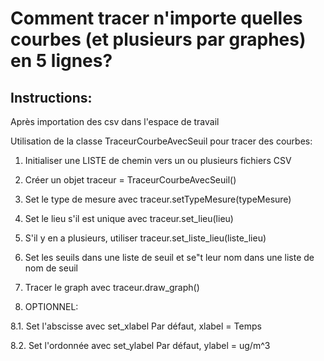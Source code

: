 # Comment tracer n'importe quelles courbes (et plusieurs par graphes) en 5 lignes?
## Instructions:

Après importation des csv dans l'espace de travail

Utilisation de la classe TraceurCourbeAvecSeuil pour tracer des courbes:

1. Initialiser une LISTE de chemin vers un ou plusieurs fichiers CSV

2. Créer un objet traceur = TraceurCourbeAvecSeuil()

3. Set le type de mesure avec traceur.setTypeMesure(typeMesure)

4. Set le lieu s'il est unique avec traceur.set_lieu(lieu)

5. S'il y en a plusieurs, utiliser traceur.set_liste_lieu(liste_lieu)

6. Set les seuils dans une liste de seuil et se"t leur nom dans une liste de nom de seuil

7. Tracer le graph avec traceur.draw_graph()

8. OPTIONNEL:

  8.1. Set l'abscisse avec set_xlabel    Par défaut, xlabel = Temps
  
  8.2. Set l'ordonnée avec set_ylabel    Par défaut, ylabel = ug/m^3
